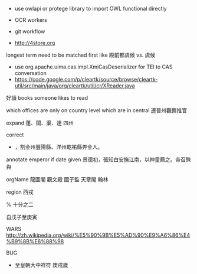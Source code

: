 
* use owlapi or protege library to import OWL functional directly
* OCR workers
* git workflow


* http://4store.org


longest term need to be matched first
like 殿前都虞候 vs. 虞候

* use org.apache.uima.cas.impl.XmiCasDeserializer for TEI to CAS conversation
* https://code.google.com/p/cleartk/source/browse/cleartk-util/src/main/java/org/cleartk/util/cr/XReader.java

好讀 books someone likes to read

which offices are only on country level which are
in central
遷晉州觀察推官

expand 蓬、閬、渠、達 四州

correct
* <pc>，</pc>割金州豐陽縣<pc>、</pc>洋州<date notBefore="948" notAfter="950">乾祐</date>縣畀金人<pc>。


annotate emperor if date given
景德初，張知白安撫江南，以神童薦之。帝召殊與

orgName 龍圖閣 觀文殿 國子監 天章閣 翰林

region 西戎

% 十分之二

自戊子至庚寅

WARS
http://zh.wikipedia.org/wiki/%E5%90%9B%E5%AD%90%E9%A6%86%E4%B9%8B%E6%88%98

BUG
* 至皇朝大中祥符    庚戌歲
